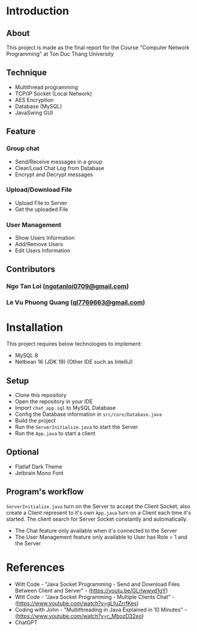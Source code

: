 # __Introduction__
## __About__
This project is made as the final report for the Course "Computer Network Programming" at Ton Duc Thang University
## __Technique__
- Multithread programming
- TCP/IP Socket (Local Network)
- AES Encryption
- Database (MySQL)
- JavaSwing GUI
## __Feature__
### Group chat
- Send/Receive messages in a group
- Clear/Load Chat Log from Database
- Encrypt and Decrypt messages
### Upload/Download File
- Upload File to Server 
- Get the uploaded File

### User Management
- Show Users Information
- Add/Remove Users
- Edit Users Information

## __Contributors__
### Ngo Tan Loi (ngotanloi0709@gmail.com)
### Le Vu Phuong Quang (ql7769663@gmail.com)
# __Installation__
This project requires below technologies to implement:
- MySQL 8
- Netbean 16 (JDK 19) (Other IDE such as IntelliJ)

## __Setup__
- Clone this repository
- Open the repository in your IDE
- Import `chat_app.sql` to MySQL Database
- Config the Database information in `src/core/Database.java`
- Build the project
- Run the `ServerInitialize.java` to start the Server
- Run the `App.java` to start a client

## __Optional__
- Flatlaf Dark Theme
- Jetbrain Mono Font

## __Program's workflow__
`ServerInitialize.java` turn on the Server to accept the Client Socket, also create a Client represent to it's own
`App.java` turn on a Client each time it's started. The client search for Server Socket constantly and automatically. 

- The Chat feature only available when it's connected to the Server
- The User Management feature only available to User has Role = 1 and the Server

# __References__
- Witt Code - "Java Socket Programming - Send and Download Files Between Client and Server" - (https://youtu.be/GLrlwwyd1gY)
- Witt Code - "Java Socket Programming - Multiple Clients Chat" - (https://www.youtube.com/watch?v=gLfuZrrfKes)
- Coding with John - "Multithreading in Java Explained in 10 Minutes" - (https://www.youtube.com/watch?v=r_MbozD32eo)
- ChatGPT



